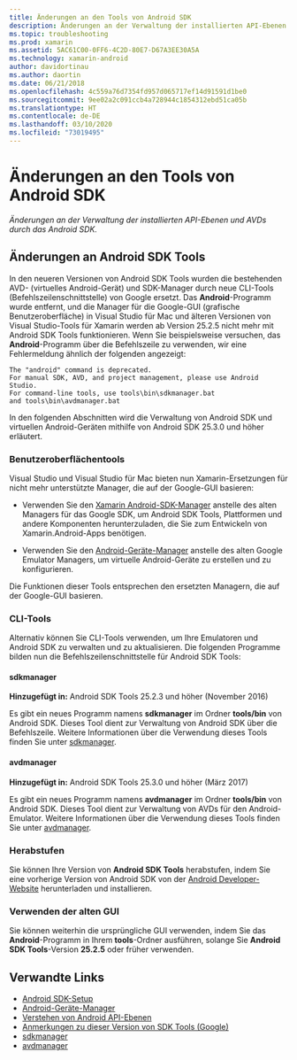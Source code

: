 ```yaml
---
title: Änderungen an den Tools von Android SDK
description: Änderungen an der Verwaltung der installierten API-Ebenen und AVDs von Android SDK.
ms.topic: troubleshooting
ms.prod: xamarin
ms.assetid: 5AC61C00-0FF6-4C2D-80E7-D67A3EE30A5A
ms.technology: xamarin-android
author: davidortinau
ms.author: daortin
ms.date: 06/21/2018
ms.openlocfilehash: 4c559a76d7354fd957d065717ef14d91591d1be0
ms.sourcegitcommit: 9ee02a2c091ccb4a728944c1854312ebd51ca05b
ms.translationtype: HT
ms.contentlocale: de-DE
ms.lasthandoff: 03/10/2020
ms.locfileid: "73019495"
---
```

# <a name="changes-to-the-android-sdk-tooling"></a>Änderungen an den Tools von Android SDK

_Änderungen an der Verwaltung der installierten API-Ebenen und AVDs durch das Android SDK._

## <a name="changes-to-android-sdk-tooling"></a>Änderungen an Android SDK Tools

In den neueren Versionen von Android SDK Tools wurden die bestehenden AVD- (virtuelles Android-Gerät) und SDK-Manager durch neue CLI-Tools (Befehlszeilenschnittstelle) von Google ersetzt. Das **Android**-Programm wurde entfernt, und die Manager für die Google-GUI (grafische Benutzeroberfläche) in Visual Studio für Mac und älteren Versionen von Visual Studio-Tools für Xamarin werden ab Version 25.2.5 nicht mehr mit Android SDK Tools funktionieren. Wenn Sie beispielsweise versuchen, das **Android**-Programm über die Befehlszeile zu verwenden, wir eine Fehlermeldung ähnlich der folgenden angezeigt:

```shell
The "android" command is deprecated.
For manual SDK, AVD, and project management, please use Android Studio.
For command-line tools, use tools\bin\sdkmanager.bat
and tools\bin\avdmanager.bat
```

In den folgenden Abschnitten wird die Verwaltung von Android SDK und virtuellen Android-Geräten mithilfe von Android SDK 25.3.0 und höher erläutert.

### <a name="ui-tools"></a>Benutzeroberflächentools

Visual Studio und Visual Studio für Mac bieten nun Xamarin-Ersetzungen für nicht mehr unterstützte Manager, die auf der Google-GUI basieren:

- Verwenden Sie den [Xamarin Android-SDK-Manager](~/android/get-started/installation/android-sdk.md) anstelle des alten Managers für das Google SDK, um Android SDK Tools, Plattformen und andere Komponenten herunterzuladen, die Sie zum Entwickeln von Xamarin.Android-Apps benötigen.

- Verwenden Sie den [Android-Geräte-Manager](~/android/get-started/installation/android-emulator/device-manager.md) anstelle des alten Google Emulator Managers, um virtuelle Android-Geräte zu erstellen und zu konfigurieren.

Die Funktionen dieser Tools entsprechen den ersetzten Managern, die auf der Google-GUI basieren.

### <a name="cli-tools"></a>CLI-Tools

Alternativ können Sie CLI-Tools verwenden, um Ihre Emulatoren und Android SDK zu verwalten und zu aktualisieren. Die folgenden Programme bilden nun die Befehlszeilenschnittstelle für Android SDK Tools:

#### <a name="sdkmanager"></a>sdkmanager

**Hinzugefügt in:** Android SDK Tools 25.2.3 und höher (November 2016)

Es gibt ein neues Programm namens **sdkmanager** im Ordner **tools/bin** von Android SDK. Dieses Tool dient zur Verwaltung von Android SDK über die Befehlszeile. Weitere Informationen über die Verwendung dieses Tools finden Sie unter [sdkmanager](https://developer.android.com/studio/command-line/sdkmanager.html).

#### <a name="avdmanager"></a>avdmanager

**Hinzugefügt in:** Android SDK Tools 25.3.0 und höher (März 2017)

Es gibt ein neues Programm namens **avdmanager** im Ordner **tools/bin** von Android SDK. Dieses Tool dient zur Verwaltung von AVDs für den Android-Emulator. Weitere Informationen über die Verwendung dieses Tools finden Sie unter [avdmanager](https://developer.android.com/studio/command-line/avdmanager.html).

### <a name="downgrading"></a>Herabstufen

Sie können Ihre Version von **Android SDK Tools** herabstufen, indem Sie eine vorherige Version von Android SDK von der [Android Developer-Website](https://developer.android.com/studio/index.html) herunterladen und installieren.

### <a name="using-the-old-gui"></a>Verwenden der alten GUI

Sie können weiterhin die ursprüngliche GUI verwenden, indem Sie das **Android**-Programm in Ihrem **tools**-Ordner ausführen, solange Sie **Android SDK Tools**-Version **25.2.5** oder früher verwenden.

## <a name="related-links"></a>Verwandte Links

- [Android SDK-Setup](~/android/get-started/installation/android-sdk.md)
- [Android-Geräte-Manager](~/android/get-started/installation/android-emulator/device-manager.md)
- [Verstehen von Android API-Ebenen](~/android/app-fundamentals/android-api-levels.md)
- [Anmerkungen zu dieser Version von SDK Tools (Google)](https://developer.android.com/studio/releases/sdk-tools.html)
- [sdkmanager](https://developer.android.com/studio/command-line/sdkmanager.html)
- [avdmanager](https://developer.android.com/studio/command-line/avdmanager.html)
